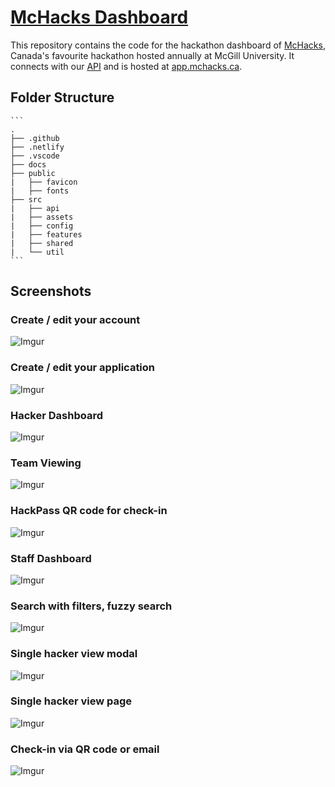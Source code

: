 # [McHacks Dashboard](https://app.mchacks.ca)

This repository contains the code for the hackathon dashboard of [McHacks](https://mchacks.ca), Canada's favourite hackathon hosted annually at McGill University. It connects with our [API](https://github.com/hackmcgill/hackerAPI) and is hosted at [app.mchacks.ca](https://app.mchacks.ca).

## Folder Structure

    ```
    .
    ├── .github
    ├── .netlify
    ├── .vscode
    ├── docs
    ├── public
    |   ├── favicon
    |   ├── fonts
    ├── src
    |   ├── api
    |   ├── assets
    |   ├── config
    |   ├── features
    |   ├── shared
    |   └── util
    ```



## Screenshots

### Create / edit your account

![Imgur](https://imgur.com/SquZyex.png)

### Create / edit your application

![Imgur](https://imgur.com/gsyu6Xu.jpg)

### Hacker Dashboard

![Imgur](https://i.imgur.com/SuCcHuU.png)

### Team Viewing

![Imgur](https://imgur.com/Zzbnd3o.png)

### HackPass QR code for check-in

![Imgur](https://imgur.com/pCFlgJc.png)

### Staff Dashboard

![Imgur](https://imgur.com/MoZykrc.png)

### Search with filters, fuzzy search

![Imgur](https://imgur.com/GGoUXQm.png)

### Single hacker view modal

![Imgur](https://imgur.com/DrqP79P.png)

### Single hacker view page

![Imgur](https://imgur.com/ZyAebHZ.png)

### Check-in via QR code or email

![Imgur](https://imgur.com/6NSChzs.png)
